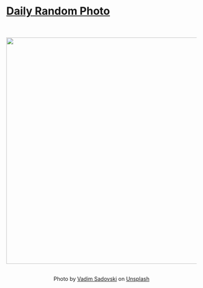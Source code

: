 # [Daily Random Photo](https://www.dailyrandomphoto.com/)

<div align="center">
  <br>
  <br>
  <a href="https://www.dailyrandomphoto.com/p/2025/2025-01-05/"><img src="https://images.unsplash.com/photo-1734021619978-e544c3607c28?crop=entropy&cs=tinysrgb&fit=max&fm=jpg&ixid=M3w3NzUwOHwwfDF8cmFuZG9tfHx8fHx8fHx8MTczNjAzNzgzOHw&ixlib=rb-4.0.3&q=80&w=1080" width="600px"></a>
  <br>
  <br>
  <p class="has-text-grey">Photo by <a href="https://unsplash.com/@vadimsadovski?utm_source=Daily%20Random%20Photo&amp;utm_medium=referral" target="_blank" rel="noopener noreferrer">Vadim Sadovski</a> on <a href="https://unsplash.com/photos/a-black-hole-in-the-middle-of-a-space-filled-with-stars-o5xxn_PeOgU?utm_source=Daily%20Random%20Photo&amp;utm_medium=referral" target="_blank" rel="noopener noreferrer">Unsplash</a></p>
</div>
